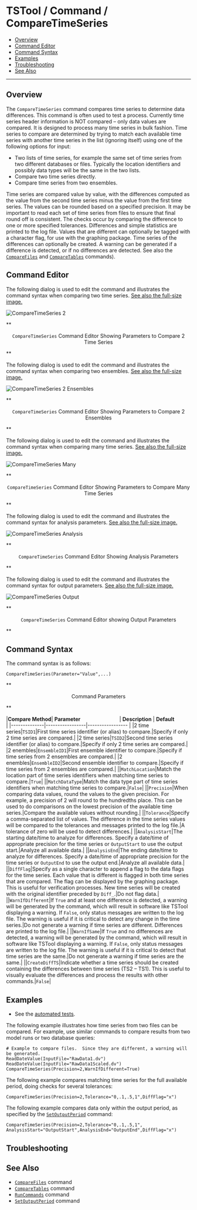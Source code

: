 # TSTool / Command / CompareTimeSeries #

* [Overview](#overview)
* [Command Editor](#command-editor)
* [Command Syntax](#command-syntax)
* [Examples](#examples)
* [Troubleshooting](#troubleshooting)
* [See Also](#see-also)

-------------------------

## Overview ##

The `CompareTimeSeries` command compares time series to determine data differences.
This command is often used to test a process.
Currently time series header information is NOT compared – only data values are compared.
It is designed to process many time series in bulk fashion.
Time series to compare are determined by trying to match each available time series
with another time series in the list (ignoring itself) using one of the following options for input:

* Two lists of time series, for example the same set of time series from two different databases or files.
Typically the location identifiers and possibly data types will be the same in the two lists.
* Compare two time series directly.
* Compare time series from two ensembles.
	
Time series are compared value by value, with the differences computed as the value
from the second time series minus the value from the first time series.
The values can be rounded based on a specified precision.
It may be important to read each set of time series from files to ensure that final round off is consistent.
The checks occur by comparing the difference to one or more specified tolerances.
Differences and simple statistics are printed to the log file.
Values that are different can optionally be tagged with a character flag, for use with the graphing package.
Time series of the differences can optionally be created.
A warning can be generated if a difference is detected,
or if no differences are detected.
See also the [`CompareFiles`](../CompareFiles/CompareFiles) and [`CompareTables`](../CompareTables/CompareTables) commands).

## Command Editor ##

The following dialog is used to edit the command and illustrates the command syntax when comparing two time series.
<a href="../CompareTimeSeries_2.png">See also the full-size image.</a>

![CompareTimeSeries 2](CompareTimeSeries_2.png)

**<p style="text-align: center;">
`CompareTimeSeries` Command Editor Showing Parameters to Compare 2 Time Series
</p>**

The following dialog is used to edit the command and illustrates the command syntax when comparing two ensembles.
<a href="../CompareTimeSeries_2Ensembles.png">See also the full-size image.</a>

![CompareTimeSeries 2 Ensembles](CompareTimeSeries_2Ensembles.png)

**<p style="text-align: center;">
`CompareTimeSeries` Command Editor Showing Parameters to Compare 2 Ensembles
</p>**

The following dialog is used to edit the command and illustrates the command syntax when comparing many time series.
<a href="../CompareTimeSeries_Many.png">See also the full-size image.</a>

![CompareTimeSeries Many](CompareTimeSeries_Many.png)

**<p style="text-align: center;">
`CompareTimeSeries` Command Editor Showing Parameters to Compare Many Time Series
</p>**

The following dialog is used to edit the command and illustrates the command syntax for analysis parameters.
<a href="../CompareTimeSeries_Analysis.png">See also the full-size image.</a>

![CompareTimeSeries Analysis](CompareTimeSeries_Analysis.png)

**<p style="text-align: center;">
`CompareTimeSeries` Command Editor Showing Analysis Parameters
</p>**

The following dialog is used to edit the command and illustrates the command syntax for output parameters.
<a href="../CompareTimeSeries_Output.png">See also the full-size image.</a>

![CompareTimeSeries Output](CompareTimeSeries_Output.png)

**<p style="text-align: center;">
`CompareTimeSeries` Command Editor showing Output Parameters
</p>**

## Command Syntax ##

The command syntax is as follows:

```text
CompareTimeSeries(Parameter="Value",...)
```
**<p style="text-align: center;">
Command Parameters
</p>**

|**Compare Method**| **Parameter**&nbsp;&nbsp;&nbsp;&nbsp;&nbsp;&nbsp;&nbsp;&nbsp;&nbsp;&nbsp;&nbsp;&nbsp;&nbsp;&nbsp;&nbsp;&nbsp;&nbsp;&nbsp;&nbsp;&nbsp;&nbsp;&nbsp;&nbsp;&nbsp;&nbsp;&nbsp; | **Description** | **Default**&nbsp;&nbsp;&nbsp;&nbsp;&nbsp;&nbsp;&nbsp;&nbsp;&nbsp;&nbsp; |
|--------------|-----------------|----------------- |
|2 time series|`TSID1`|First time series identifier (or alias) to compare.|Specify if only 2 time series are compared.|
|2 time series|`TSID2`|Second time series identifier (or alias) to compare.|Specify if only 2 time series are compared.|
|2 enembles|`EnsembleID1`|First ensemble identifier to compare.|Specify if time series from 2 ensembles are compared.|
|2 enembles|`EnsembleID2`|Second ensemble identifier to compare.|Specify if time series from 2 ensembles are compared.|
||`MatchLocation`|Match the location part of time series identifiers when matching time series to compare.|`True`|
||`MatchDataType`|Match the data type part of time series identifiers when matching time series to compare.|`False`|
||`Precision`|When comparing data values, round the values to the given precision.  For example, a precision of 2 will round to the hundredths place.  This can be used to do comparisons on the lowest precision of the available time series.|Compare the available values without rounding.|
||`Tolerance`|Specify a comma-separated list of values.  The difference in the time series values will be compared to the tolerances and messages printed to the log file.|A tolerance of zero will be used to detect differences.|
||`AnalysisStart`|The starting date/time to analyze for differences.  Specify a date/time of appropriate precision for the time series or `OutputStart` to use the output start.|Analyze all available data.|
||`AnalysisEnd`|The ending date/time to analyze for differences.  Specify a date/time of appropriate precision for the time series or `OutputEnd` to use the output end.|Analyze all available data.|
||`DiffFlag`|Specify as a single character to append a flag to the data flags for the time series.  Each value that is different is flagged in both time series that are compared.  The flag can be displayed by the graphing package.  This is useful for verification processes.  New time series will be created with the original identifier preceded by `Diff_`.|Do not flag data.|
||`WarnIfDifferent`|If `True` and at least one difference is detected, a warning will be generated by the command, which will result in software like TSTool displaying a warning.  If `False`, only status messages are written to the log file.  The warning is useful if it is critical to detect any change in the time series.|Do not generate a warning if time series are different.  Differences are printed to the log file.|
||`WarnIfSame`|If `True` and no differences are detected, a warning will be generated by the command, which will result in software like TSTool displaying a warning.  If `False`, only status messages are written to the log file.  The warning is useful if it is critical to detect that time series are the same.|Do not generate a warning if time series are the same.|
||`CreateDiffTS`|Indicate whether a time series should be created containing the differences between time series (TS2 – TS1).  This is useful to visually evaluate the differences and process the results with other commands.|`False`|

## Examples ##

* See the [automated tests](https://github.com/OpenWaterFoundation/cdss-app-tstool-test/tree/master/test/regression/commands/general/CompareTimeSeries).

The following example illustrates how time series from two files can be compared.
For example, use similar commands to compare results from two model runs or two database queries:

```
# Example to compare files.  Since they are different, a warning will be generated.
ReadDateValue(InputFile="RawData1.dv")
ReadDateValue(InputFile="RawData1Scaled.dv")
CompareTimeSeries(Precision=2,WarnIfDifferent=True)
```

The following example compares matching time series for the full available period, doing checks for several tolerances:

```
CompareTimeSeries(Precision=2,Tolerance="0,.1,.5,1",DiffFlag="x")
```

The following example compares data only within the output period, as specified by the [`SetOutputPeriod`](../SetOutputPeriod/SetOutputPeriod) command:

```
CompareTimeSeries(Precision=2,Tolerance="0,.1,.5,1",
AnalysisStart="OutputStart",AnalysisEnd="OutputEnd",DiffFlag="x")
```

## Troubleshooting ##

## See Also ##

* [`CompareFiles`](../CompareFiles/CompareFiles) command
* [`CompareTables`](../CompareTables/CompareTables) command
* [`RunCommands`](../RunCommands/RunCommands) command
* [`SetOutputPeriod`](../SetOutputPeriod/SetOutputPeriod) command
